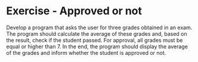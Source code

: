 # Exercise - Approved or not

Develop a program that asks the user for three grades obtained in an exam. The program should calculate the average of these grades and, based on the result, check if the student passed. For approval, all grades must be equal or higher than 7. In the end, the program should display the average of the grades and inform whether the student is approved or not.

